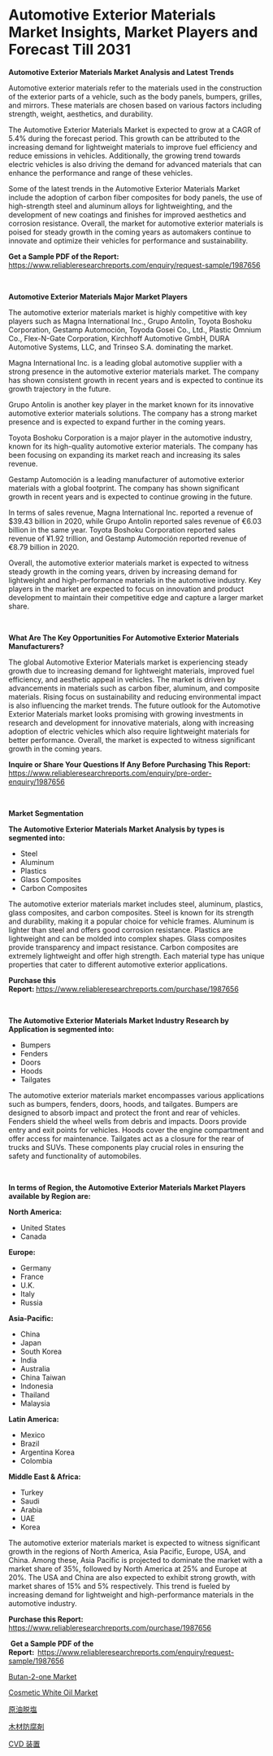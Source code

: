 <p><h1>Automotive Exterior Materials Market Insights, Market Players and Forecast Till 2031</h1></p><p><strong>Automotive Exterior Materials Market Analysis and Latest Trends</strong></p>
<p><p>Automotive exterior materials refer to the materials used in the construction of the exterior parts of a vehicle, such as the body panels, bumpers, grilles, and mirrors. These materials are chosen based on various factors including strength, weight, aesthetics, and durability.</p><p>The Automotive Exterior Materials Market is expected to grow at a CAGR of 5.4% during the forecast period. This growth can be attributed to the increasing demand for lightweight materials to improve fuel efficiency and reduce emissions in vehicles. Additionally, the growing trend towards electric vehicles is also driving the demand for advanced materials that can enhance the performance and range of these vehicles.</p><p>Some of the latest trends in the Automotive Exterior Materials Market include the adoption of carbon fiber composites for body panels, the use of high-strength steel and aluminum alloys for lightweighting, and the development of new coatings and finishes for improved aesthetics and corrosion resistance. Overall, the market for automotive exterior materials is poised for steady growth in the coming years as automakers continue to innovate and optimize their vehicles for performance and sustainability.</p></p>
<p><strong>Get a Sample PDF of the Report:&nbsp;</strong> <a href="https://www.reliableresearchreports.com/enquiry/request-sample/1987656">https://www.reliableresearchreports.com/enquiry/request-sample/1987656</a></p>
<p>&nbsp;</p>
<p><strong>Automotive Exterior Materials Major Market Players</strong></p>
<p><p>The automotive exterior materials market is highly competitive with key players such as Magna International Inc., Grupo Antolin, Toyota Boshoku Corporation, Gestamp Automoción, Toyoda Gosei Co., Ltd., Plastic Omnium Co., Flex-N-Gate Corporation, Kirchhoff Automotive GmbH, DURA Automotive Systems, LLC, and Trinseo S.A. dominating the market.</p><p>Magna International Inc. is a leading global automotive supplier with a strong presence in the automotive exterior materials market. The company has shown consistent growth in recent years and is expected to continue its growth trajectory in the future.</p><p>Grupo Antolin is another key player in the market known for its innovative automotive exterior materials solutions. The company has a strong market presence and is expected to expand further in the coming years.</p><p>Toyota Boshoku Corporation is a major player in the automotive industry, known for its high-quality automotive exterior materials. The company has been focusing on expanding its market reach and increasing its sales revenue.</p><p>Gestamp Automoción is a leading manufacturer of automotive exterior materials with a global footprint. The company has shown significant growth in recent years and is expected to continue growing in the future.</p><p>In terms of sales revenue, Magna International Inc. reported a revenue of $39.43 billion in 2020, while Grupo Antolin reported sales revenue of €6.03 billion in the same year. Toyota Boshoku Corporation reported sales revenue of ¥1.92 trillion, and Gestamp Automoción reported revenue of €8.79 billion in 2020.</p><p>Overall, the automotive exterior materials market is expected to witness steady growth in the coming years, driven by increasing demand for lightweight and high-performance materials in the automotive industry. Key players in the market are expected to focus on innovation and product development to maintain their competitive edge and capture a larger market share.</p></p>
<p>&nbsp;</p>
<p><strong>What Are The Key Opportunities For Automotive Exterior Materials Manufacturers?</strong></p>
<p><p>The global Automotive Exterior Materials market is experiencing steady growth due to increasing demand for lightweight materials, improved fuel efficiency, and aesthetic appeal in vehicles. The market is driven by advancements in materials such as carbon fiber, aluminum, and composite materials. Rising focus on sustainability and reducing environmental impact is also influencing the market trends. The future outlook for the Automotive Exterior Materials market looks promising with growing investments in research and development for innovative materials, along with increasing adoption of electric vehicles which also require lightweight materials for better performance. Overall, the market is expected to witness significant growth in the coming years.</p></p>
<p><strong>Inquire or Share Your Questions If Any Before Purchasing This Report:</strong> <a href="https://www.reliableresearchreports.com/enquiry/pre-order-enquiry/1987656">https://www.reliableresearchreports.com/enquiry/pre-order-enquiry/1987656</a></p>
<p>&nbsp;</p>
<p><strong>Market Segmentation</strong></p>
<p><strong>The Automotive Exterior Materials Market Analysis by types is segmented into:</strong></p>
<p><ul><li>Steel</li><li>Aluminum</li><li>Plastics</li><li>Glass Composites</li><li>Carbon Composites</li></ul></p>
<p><p>The automotive exterior materials market includes steel, aluminum, plastics, glass composites, and carbon composites. Steel is known for its strength and durability, making it a popular choice for vehicle frames. Aluminum is lighter than steel and offers good corrosion resistance. Plastics are lightweight and can be molded into complex shapes. Glass composites provide transparency and impact resistance. Carbon composites are extremely lightweight and offer high strength. Each material type has unique properties that cater to different automotive exterior applications.</p></p>
<p><strong>Purchase this Report:&nbsp;</strong><a href="https://www.reliableresearchreports.com/purchase/1987656">https://www.reliableresearchreports.com/purchase/1987656</a></p>
<p>&nbsp;</p>
<p><strong>The Automotive Exterior Materials Market Industry Research by Application is segmented into:</strong></p>
<p><ul><li>Bumpers</li><li>Fenders</li><li>Doors</li><li>Hoods</li><li>Tailgates</li></ul></p>
<p><p>The automotive exterior materials market encompasses various applications such as bumpers, fenders, doors, hoods, and tailgates. Bumpers are designed to absorb impact and protect the front and rear of vehicles. Fenders shield the wheel wells from debris and impacts. Doors provide entry and exit points for vehicles. Hoods cover the engine compartment and offer access for maintenance. Tailgates act as a closure for the rear of trucks and SUVs. These components play crucial roles in ensuring the safety and functionality of automobiles.</p></p>
<p>&nbsp;</p>
<p><strong>In terms of Region, the Automotive Exterior Materials Market Players available by Region are:</strong></p>
<p>
    <p> <strong> North America: </strong>
        <ul>
            <li>United States</li>
            <li>Canada</li>
        </ul>
        </p> 
    <p> <strong> Europe: </strong>
        <ul>
            <li>Germany</li>
            <li>France</li>
            <li>U.K.</li>
            <li>Italy</li>
            <li>Russia</li>
        </ul>
        </p> 
    <p> <strong> Asia-Pacific: </strong>
        <ul>
            <li>China</li>
            <li>Japan</li>
            <li>South Korea</li>
            <li>India</li>
            <li>Australia</li>
            <li>China Taiwan</li>
            <li>Indonesia</li>
            <li>Thailand</li>
            <li>Malaysia</li>
        </ul>
        </p> 
    <p> <strong> Latin America: </strong>
        <ul>
            <li>Mexico</li>
            <li>Brazil</li>
            <li>Argentina Korea</li>
            <li>Colombia</li>
        </ul>
        </p> 
    <p> <strong> Middle East & Africa: </strong>
        <ul>
            <li>Turkey</li>
            <li>Saudi</li>
            <li>Arabia</li>
            <li>UAE</li>
            <li>Korea</li>
        </ul>
    </p>
    </p>
<p><p>The automotive exterior materials market is expected to witness significant growth in the regions of North America, Asia Pacific, Europe, USA, and China. Among these, Asia Pacific is projected to dominate the market with a market share of 35%, followed by North America at 25% and Europe at 20%. The USA and China are also expected to exhibit strong growth, with market shares of 15% and 5% respectively. This trend is fueled by increasing demand for lightweight and high-performance materials in the automotive industry.</p></p>
<p><strong>Purchase this Report: </strong><a href="https://www.reliableresearchreports.com/purchase/1987656">https://www.reliableresearchreports.com/purchase/1987656</a></p>
<p>&nbsp;<strong>Get a Sample PDF of the Report:&nbsp;&nbsp;</strong><a href="https://www.reliableresearchreports.com/enquiry/request-sample/1987656">https://www.reliableresearchreports.com/enquiry/request-sample/1987656</a></p>
<p><strong></strong></p>
<p><p><a href="https://issuu.com/reportprime-2/docs/butan-2-one-market-size-2030.pptx">Butan-2-one Market</a></p><p><a href="https://issuu.com/reportprime-2/docs/cosmetic-white-oil-market-size-2030.pptx">Cosmetic White Oil Market</a></p><p><a href="https://medium.com/@tanyaali3/%E5%8E%9F%E6%B2%B9%E8%84%B1%E5%A1%A9%E8%A3%85%E7%BD%AE%E5%B8%82%E5%A0%B4%E5%8B%95%E5%90%91%E3%81%A8%E5%B8%82%E5%A0%B4%E5%88%86%E6%9E%90%E3%81%AF-2024%E5%B9%B4%E3%81%8B%E3%82%892031%E5%B9%B4%E3%81%BE%E3%81%A7%E3%81%AE%E4%BA%88%E6%B8%AC%E3%81%95%E3%82%8C%E3%81%A6%E3%81%84%E3%82%8B-3c14c8adf04f">原油脱塩</a></p><p><a href="https://github.com/hwbcz413288296/Market-Research-Report-List-1/blob/main/9435425189214.md">木材防腐剤</a></p><p><a href="https://github.com/efcvopdgkdx128/Market-Research-Report-List-1/blob/main/7595121189213.md">CVD 装置</a></p></p>
